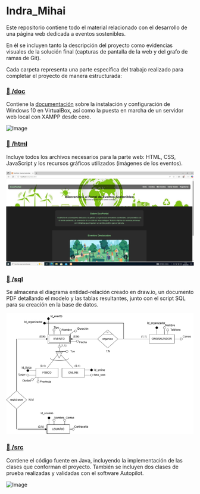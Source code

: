 # Indra_Mihai
Este repositorio contiene todo el material relacionado con el desarrollo de una página web dedicada a eventos sostenibles.

En él se incluyen tanto la descripción del proyecto como evidencias visuales de la solución final (capturas de pantalla de la web y del grafo de ramas de Git).

Cada carpeta representa una parte específica del trabajo realizado para completar el proyecto de manera estructurada:

### [📁 /doc](./doc)
Contiene la [documentación](./doc/SO_y_XAMPP.pdf) sobre la instalación y configuración de Windows 10 en VirtualBox, así como la puesta en marcha de un servidor web local con XAMPP desde cero.

![Image](https://github.com/user-attachments/assets/31bb91fc-6244-4527-8913-7cf7edcdcf12)

### [📁 /html](./html)
Incluye todos los archivos necesarios para la parte web: HTML, CSS, JavaScript y los recursos gráficos utilizados (imágenes de los eventos).

![Image](portal_eventos_sostenibles.jpg)

### [📁 /sql](./sql)
Se almacena el diagrama entidad-relación creado en draw.io, un documento PDF detallando el modelo y las tablas resultantes, junto con el script SQL para su creación en la base de datos.

![Image](sql/EventosSostenibles_DiagramaEntidadRelacion.png)

### [📁 /src](./src)
Contiene el código fuente en Java, incluyendo la implementación de las clases que conforman el proyecto. También se incluyen dos clases de prueba realizadas y validadas con el software Autopilot.

![Image](https://github.com/user-attachments/assets/ece5e6e7-d2d3-4a0f-a1ef-ca481c772280)
